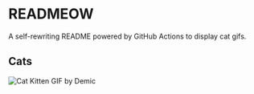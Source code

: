 # READMEOW

A self-rewriting README powered by GitHub Actions to display cat gifs.

## Cats

![Cat Kitten GIF by Demic](https://media0.giphy.com/media/3oriO0OEd9QIDdllqo/200.gif?cid=9acd02da3low79t4pyvh6yc83xo5ckm2p7tfe9skt9jqrhu2&ep=v1_gifs_search&rid=200.gif&ct=g)
